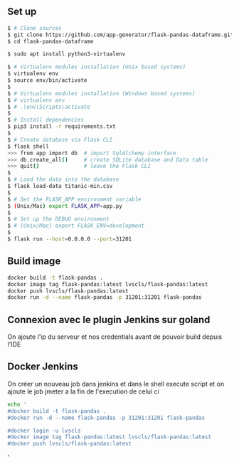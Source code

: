 ## Set up

```bash
$ # Clone sources
$ git clone https://github.com/app-generator/flask-pandas-dataframe.git
$ cd flask-pandas-dataframe

$ sudo apt install python3-virtualenv

$ # Virtualenv modules installation (Unix based systems)
$ virtualenv env
$ source env/bin/activate
$
$ # Virtualenv modules installation (Windows based systems)
$ # virtualenv env
$ # .\env\Scripts\activate
$
$ # Install dependencies
$ pip3 install -r requirements.txt
$
$ # Create database via Flask CLI
$ flask shell
>>> from app import db  # import SqlAlchemy interface
>>> db.create_all()     # create SQLite database and Data table
>>> quit()              # leave the Flask CLI  
$
$ # Load the data into the database
$ flask load-data titanic-min.csv
$
$ # Set the FLASK_APP environment variable
$ (Unix/Mac) export FLASK_APP=app.py
$
$ # Set up the DEBUG environment
$ # (Unix/Mac) export FLASK_ENV=development
$
$ flask run --host=0.0.0.0 --port=31201
```
## Build image

```bash
docker build -t flask-pandas .
docker image tag flask-pandas:latest lvscls/flask-pandas:latest
docker push lvscls/flask-pandas:latest
docker run -d --name flask-pandas -p 31201:31201 flask-pandas
```

## Connexion avec le plugin Jenkins sur goland

On ajoute l'ip du serveur et nos credentials avant de pouvoir build depuis l'IDE

## Docker Jenkins
On créer un nouveau job dans jenkins et dans le shell execute script et on ajoute le job jmeter a la fin de l'execution de celui ci
```bash
echo '
#docker build -t flask-pandas .
#docker run -d --name flask-pandas -p 31201:31201 flask-pandas

#docker login -u lvscls
#docker image tag flask-pandas:latest lvscls/flask-pandas:latest
#docker push lvscls/flask-pandas:latest
```
'